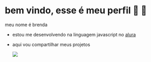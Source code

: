 # bem vindo, esse é meu perfil 🎼 💟

meu nome é brenda
- estou me desenvolvendo na linguagem javascript no [alura](https://www.alura.com.br)
- aqui vou compartilhar meus projetos

  ![](https://media1.tenor.com/m/JQIT3h4qSiYAAAAC/gravity-falls.gif)
  
